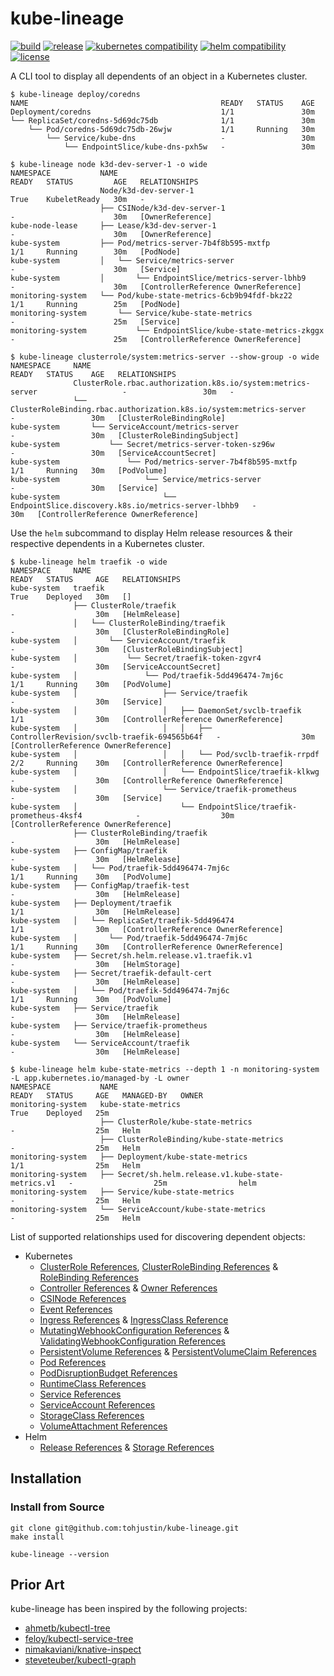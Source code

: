# kube-lineage

[![build](https://github.com/tohjustin/kube-lineage/actions/workflows/build.yaml/badge.svg)](https://github.com/tohjustin/kube-lineage/actions/workflows/build.yaml)
[![release](https://aegisbadges.appspot.com/static?subject=release&status=v0.3.0&color=318FE0)](https://github.com/tohjustin/kube-lineage/releases)
[![kubernetes compatibility](https://aegisbadges.appspot.com/static?subject=k8s%20compatibility&status=v1.19%2B&color=318FE0)](https://endoflife.date/kubernetes)
[![helm compatibility](https://aegisbadges.appspot.com/static?subject=helm%20compatibility&status=v3&color=318FE0)](https://endoflife.date/kubernetes)
[![license](https://aegisbadges.appspot.com/static?subject=license&status=Apache-2.0&color=318FE0)](./LICENSE.md)

A CLI tool to display all dependents of an object in a Kubernetes cluster.

```shell
$ kube-lineage deploy/coredns
NAME                                           READY   STATUS    AGE
Deployment/coredns                             1/1               30m
└── ReplicaSet/coredns-5d69dc75db              1/1               30m
    └── Pod/coredns-5d69dc75db-26wjw           1/1     Running   30m
        └── Service/kube-dns                   -                 30m
            └── EndpointSlice/kube-dns-pxh5w   -                 30m

$ kube-lineage node k3d-dev-server-1 -o wide
NAMESPACE           NAME                                                 READY   STATUS         AGE   RELATIONSHIPS
                    Node/k3d-dev-server-1                                True    KubeletReady   30m   -
                    ├── CSINode/k3d-dev-server-1                         -                      30m   [OwnerReference]
kube-node-lease     ├── Lease/k3d-dev-server-1                           -                      30m   [OwnerReference]
kube-system         ├── Pod/metrics-server-7b4f8b595-mxtfp               1/1     Running        30m   [PodNode]
kube-system         │   └── Service/metrics-server                       -                      30m   [Service]
kube-system         │       └── EndpointSlice/metrics-server-lbhb9       -                      30m   [ControllerReference OwnerReference]
monitoring-system   └── Pod/kube-state-metrics-6cb9b94fdf-bkz22          1/1     Running        25m   [PodNode]
monitoring-system       └── Service/kube-state-metrics                   -                      25m   [Service]
monitoring-system           └── EndpointSlice/kube-state-metrics-zkggx   -                      25m   [ControllerReference OwnerReference]

$ kube-lineage clusterrole/system:metrics-server --show-group -o wide
NAMESPACE     NAME                                                                          READY   STATUS    AGE   RELATIONSHIPS
              ClusterRole.rbac.authorization.k8s.io/system:metrics-server                   -                 30m   -
              └── ClusterRoleBinding.rbac.authorization.k8s.io/system:metrics-server        -                 30m   [ClusterRoleBindingRole]
kube-system       └── ServiceAccount/metrics-server                                         -                 30m   [ClusterRoleBindingSubject]
kube-system           └── Secret/metrics-server-token-sz96w                                 -                 30m   [ServiceAccountSecret]
kube-system               └── Pod/metrics-server-7b4f8b595-mxtfp                            1/1     Running   30m   [PodVolume]
kube-system                   └── Service/metrics-server                                    -                 30m   [Service]
kube-system                       └── EndpointSlice.discovery.k8s.io/metrics-server-lbhb9   -                 30m   [ControllerReference OwnerReference]
```

Use the `helm` subcommand to display Helm release resources & their respective dependents in a Kubernetes cluster.

```shell
$ kube-lineage helm traefik -o wide
NAMESPACE     NAME                                                                          READY   STATUS     AGE   RELATIONSHIPS
kube-system   traefik                                                                       True    Deployed   30m   []
              ├── ClusterRole/traefik                                                       -                  30m   [HelmRelease]
              │   └── ClusterRoleBinding/traefik                                            -                  30m   [ClusterRoleBindingRole]
kube-system   │       └── ServiceAccount/traefik                                            -                  30m   [ClusterRoleBindingSubject]
kube-system   │           └── Secret/traefik-token-zgvr4                                    -                  30m   [ServiceAccountSecret]
kube-system   │               └── Pod/traefik-5dd496474-7mj6c                               1/1     Running    30m   [PodVolume]
kube-system   │                   ├── Service/traefik                                       -                  30m   [Service]
kube-system   │                   │   ├── DaemonSet/svclb-traefik                           1/1                30m   [ControllerReference OwnerReference]
kube-system   │                   │   │   ├── ControllerRevision/svclb-traefik-694565b64f   -                  30m   [ControllerReference OwnerReference]
kube-system   │                   │   │   └── Pod/svclb-traefik-rrpdf                       2/2     Running    30m   [ControllerReference OwnerReference]
kube-system   │                   │   └── EndpointSlice/traefik-klkwg                       -                  30m   [ControllerReference OwnerReference]
kube-system   │                   └── Service/traefik-prometheus                            -                  30m   [Service]
kube-system   │                       └── EndpointSlice/traefik-prometheus-4ksf4            -                  30m   [ControllerReference OwnerReference]
              ├── ClusterRoleBinding/traefik                                                -                  30m   [HelmRelease]
kube-system   ├── ConfigMap/traefik                                                         -                  30m   [HelmRelease]
kube-system   │   └── Pod/traefik-5dd496474-7mj6c                                           1/1     Running    30m   [PodVolume]
kube-system   ├── ConfigMap/traefik-test                                                    -                  30m   [HelmRelease]
kube-system   ├── Deployment/traefik                                                        1/1                30m   [HelmRelease]
kube-system   │   └── ReplicaSet/traefik-5dd496474                                          1/1                30m   [ControllerReference OwnerReference]
kube-system   │       └── Pod/traefik-5dd496474-7mj6c                                       1/1     Running    30m   [ControllerReference OwnerReference]
kube-system   ├── Secret/sh.helm.release.v1.traefik.v1                                      -                  30m   [HelmStorage]
kube-system   ├── Secret/traefik-default-cert                                               -                  30m   [HelmRelease]
kube-system   │   └── Pod/traefik-5dd496474-7mj6c                                           1/1     Running    30m   [PodVolume]
kube-system   ├── Service/traefik                                                           -                  30m   [HelmRelease]
kube-system   ├── Service/traefik-prometheus                                                -                  30m   [HelmRelease]
kube-system   └── ServiceAccount/traefik                                                    -                  30m   [HelmRelease]

$ kube-lineage helm kube-state-metrics --depth 1 -n monitoring-system -L app.kubernetes.io/managed-by -L owner
NAMESPACE           NAME                                                  READY   STATUS     AGE   MANAGED-BY   OWNER
monitoring-system   kube-state-metrics                                    True    Deployed   25m
                    ├── ClusterRole/kube-state-metrics                    -                  25m   Helm
                    ├── ClusterRoleBinding/kube-state-metrics             -                  25m   Helm
monitoring-system   ├── Deployment/kube-state-metrics                     1/1                25m   Helm
monitoring-system   ├── Secret/sh.helm.release.v1.kube-state-metrics.v1   -                  25m                helm
monitoring-system   ├── Service/kube-state-metrics                        -                  25m   Helm
monitoring-system   └── ServiceAccount/kube-state-metrics                 -                  25m   Helm
```

List of supported relationships used for discovering dependent objects:

- Kubernetes
  - [ClusterRole References](https://kubernetes.io/docs/reference/kubernetes-api/authorization-resources/cluster-role-v1/), [ClusterRoleBinding References](https://kubernetes.io/docs/reference/kubernetes-api/authorization-resources/cluster-role-binding-v1/) & [RoleBinding References](https://kubernetes.io/docs/reference/kubernetes-api/authorization-resources/role-binding-v1/)
  - [Controller References](https://github.com/kubernetes/community/blob/master/contributors/design-proposals/api-machinery/controller-ref.md) & [Owner References](https://kubernetes.io/docs/concepts/overview/working-with-objects/owners-dependents/)
  - [CSINode References](https://kubernetes.io/docs/reference/kubernetes-api/config-and-storage-resources/csi-node-v1/)
  - [Event References](https://kubernetes.io/docs/reference/kubernetes-api/cluster-resources/event-v1/)
  - [Ingress References](https://kubernetes.io/docs/reference/kubernetes-api/service-resources/ingress-v1/) & [IngressClass Reference](https://kubernetes.io/docs/reference/kubernetes-api/service-resources/ingress-class-v1/)
  - [MutatingWebhookConfiguration References](https://kubernetes.io/docs/reference/kubernetes-api/extend-resources/mutating-webhook-configuration-v1/) & [ValidatingWebhookConfiguration References](https://kubernetes.io/docs/reference/kubernetes-api/extend-resources/validating-webhook-configuration-v1/)
  - [PersistentVolume References](https://kubernetes.io/docs/reference/kubernetes-api/config-and-storage-resources/persistent-volume-v1/) & [PersistentVolumeClaim References](https://kubernetes.io/docs/reference/kubernetes-api/config-and-storage-resources/persistent-volume-claim-v1/)
  - [Pod References](https://kubernetes.io/docs/reference/kubernetes-api/workload-resources/pod-v1/)
  - [PodDisruptionBudget References](https://kubernetes.io/docs/reference/kubernetes-api/policy-resources/pod-disruption-budget-v1/)
  - [RuntimeClass References](https://kubernetes.io/docs/reference/kubernetes-api/cluster-resources/runtime-class-v1/)
  - [Service References](https://kubernetes.io/docs/reference/kubernetes-api/service-resources/service-v1/)
  - [ServiceAccount References](https://kubernetes.io/docs/reference/kubernetes-api/authentication-resources/service-account-v1/)
  - [StorageClass References](https://kubernetes.io/docs/reference/kubernetes-api/config-and-storage-resources/storage-class-v1/)
  - [VolumeAttachment References](https://kubernetes.io/docs/reference/kubernetes-api/config-and-storage-resources/volume-attachment-v1/)
- Helm
  - [Release References](https://helm.sh/docs/intro/using_helm/#three-big-concepts) & [Storage References](https://helm.sh/docs/topics/advanced/#storage-backends)

## Installation

### Install from Source

```shell
git clone git@github.com:tohjustin/kube-lineage.git
make install

kube-lineage --version
```

## Prior Art

kube-lineage has been inspired by the following projects:

- [ahmetb/kubectl-tree](https://github.com/ahmetb/kubectl-tree)
- [feloy/kubectl-service-tree](https://github.com/feloy/kubectl-service-tree)
- [nimakaviani/knative-inspect](https://github.com/nimakaviani/knative-inspect/)
- [steveteuber/kubectl-graph](https://github.com/steveteuber/kubectl-graph)
